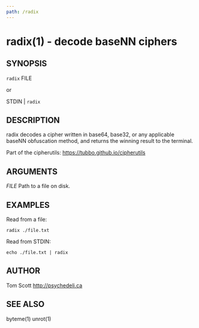 ```yaml
---
path: /radix
---
```


radix(1) - decode baseNN ciphers
======================================

## SYNOPSIS

`radix` FILE

or

STDIN | `radix`

## DESCRIPTION

radix decodes a cipher written in base64, base32, or any applicable
baseNN obfuscation method, and returns the winning result to the
terminal.

Part of the cipherutils: <https://tubbo.github.io/cipherutils>

## ARGUMENTS

*FILE*
  Path to a file on disk.

## EXAMPLES

Read from a file:

```
radix ./file.txt
```

Read from STDIN:

```
echo ./file.txt | radix
```

## AUTHOR

Tom Scott <http://psychedeli.ca>

## SEE ALSO

byteme(1)
unrot(1)
